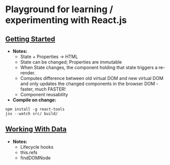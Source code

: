 # Playground for learning / experimenting with React.js

## [Getting Started](intro/)

* **Notes:**
	* State + Properties -> HTML
	* State can be changed; Properties are immutable
	* When State changes, the component holding that state triggers a re-render. 
	* Computes difference between old virtual DOM and new virtual DOM and only updates the changed components in the browser DOM - faster, much FASTER! 
	* Component reusability
* **Compile on change:**

```
npm install -g react-tools
jsx --watch src/ build/
```
## [Working With Data](1-github-cards/)

* **Notes:**
	* Lifecycle hooks
	* this.refs
	* findDOMNode